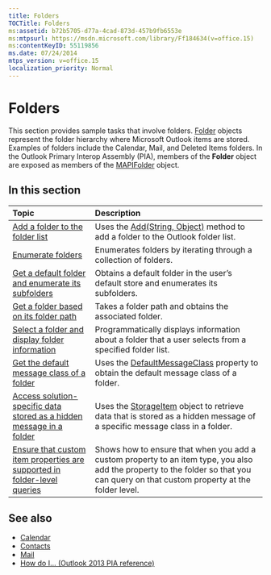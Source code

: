 ```yaml
---
title: Folders
TOCTitle: Folders
ms:assetid: b72b5705-d77a-4cad-873d-457b9fb6553e
ms:mtpsurl: https://msdn.microsoft.com/library/Ff184634(v=office.15)
ms:contentKeyID: 55119856
ms.date: 07/24/2014
mtps_version: v=office.15
localization_priority: Normal
---
```


# Folders

This section provides sample tasks that involve folders. [Folder](https://msdn.microsoft.com/library/bb645774\(v=office.15\)) objects represent the folder hierarchy where Microsoft Outlook items are stored. Examples of folders include the Calendar, Mail, and Deleted Items folders. In the Outlook Primary Interop Assembly (PIA), members of the **Folder** object are exposed as members of the [MAPIFolder](https://msdn.microsoft.com/library/bb624369\(v=office.15\)) object.

## In this section

|Topic|Description|
|:----|:----------|
|[Add a folder to the folder list](how-to-add-a-folder-to-the-folder-list.md) |Uses the [Add(String, Object)](https://msdn.microsoft.com/library/bb645065\(v=office.15\)) method to add a folder to the Outlook folder list.|
|[Enumerate folders](how-to-enumerate-folders.md)  |Enumerates folders by iterating through a collection of folders.|
|[Get a default folder and enumerate its subfolders](how-to-get-a-default-folder-and-enumerate-its-subfolders.md) |Obtains a default folder in the user’s default store and enumerates its subfolders.|
|[Get a folder based on its folder path](how-to-get-a-folder-based-on-its-folder-path.md)  |Takes a folder path and obtains the associated folder.|
|[Select a folder and display folder information](how-to-select-a-folder-and-display-folder-information.md)  |Programmatically displays information about a folder that a user selects from a specified folder list.|
|[Get the default message class of a folder](how-to-get-the-default-message-class-of-a-folder.md)  |Uses the [DefaultMessageClass](https://msdn.microsoft.com/library/bb646541\(v=office.15\)) property to obtain the default message class of a folder.|
|[Access solution-specific data stored as a hidden message in a folder](how-to-access-solution-specific-data-stored-as-a-hidden-message-in-a-folder.md)  |Uses the [StorageItem](https://msdn.microsoft.com/library/bb623436\(v=office.15\)) object to retrieve data that is stored as a hidden message of a specific message class in a folder.|
|[Ensure that custom item properties are supported in folder-level queries](how-to-ensure-that-custom-item-properties-are-supported-in-folder-level-queries.md) |Shows how to ensure that when you add a custom property to an item type, you also add the property to the folder so that you can query on that custom property at the folder level.|

## See also

- [Calendar](calendar.md)
- [Contacts](contacts.md)
- [Mail](mail.md)
- [How do I... (Outlook 2013 PIA reference)](how-do-i-outlook-2013-pia-reference.md)

